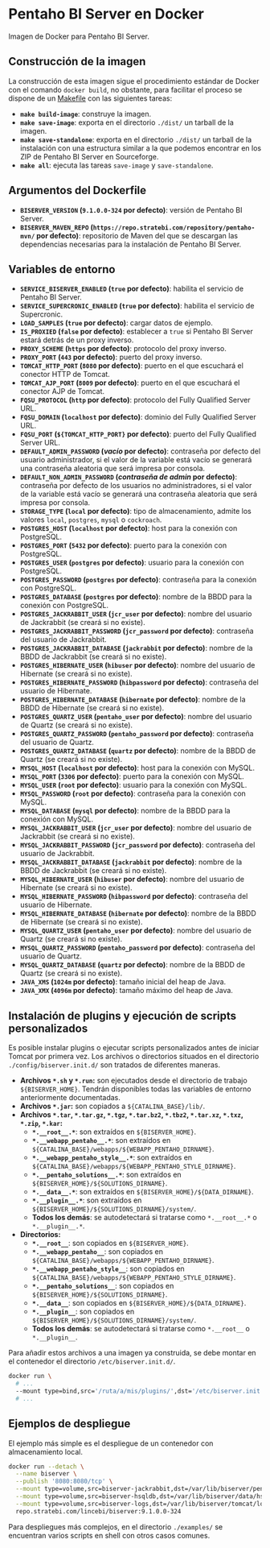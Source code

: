 # Pentaho BI Server en Docker

Imagen de Docker para Pentaho BI Server.

## Construcción de la imagen

La construcción de esta imagen sigue el procedimiento estándar de Docker con el comando `docker build`, no obstante, para facilitar el proceso se
dispone de un [Makefile](https://en.wikipedia.org/wiki/Makefile) con las siguientes tareas:

 * **`make build-image`**: construye la imagen.
 * **`make save-image`**: exporta en el directorio `./dist/` un tarball de la imagen.
 * **`make save-standalone`**: exporta en el directorio `./dist/` un tarball de la instalación con una estructura similar a la que podemos encontrar
   en los ZIP de Pentaho BI Server en Sourceforge.
 * **`make all`**: ejecuta las tareas `save-image` y `save-standalone`.

## Argumentos del Dockerfile

 * **`BISERVER_VERSION` (`9.1.0.0-324` por defecto)**: versión de Pentaho BI Server.
 * **`BISERVER_MAVEN_REPO` (`https://repo.stratebi.com/repository/pentaho-mvn/` por defecto)**: repositorio de Maven del que se descargan las
   dependencias necesarias para la instalación de Pentaho BI Server.

## Variables de entorno

 * **`SERVICE_BISERVER_ENABLED` (`true` por defecto)**: habilita el servicio de Pentaho BI Server.
 * **`SERVICE_SUPERCRONIC_ENABLED` (`true` por defecto)**: habilita el servicio de Supercronic.
 * **`LOAD_SAMPLES` (`true` por defecto)**: cargar datos de ejemplo.
 * **`IS_PROXIED` (`false` por defecto)**: establecer a `true` si Pentaho BI Server estará detrás de un proxy inverso.
 * **`PROXY_SCHEME` (`https` por defecto)**: protocolo del proxy inverso.
 * **`PROXY_PORT` (`443` por defecto)**: puerto del proxy inverso.
 * **`TOMCAT_HTTP_PORT` (`8080` por defecto)**: puerto en el que escuchará el conector HTTP de Tomcat.
 * **`TOMCAT_AJP_PORT` (`8009` por defecto)**: puerto en el que escuchará el conector AJP de Tomcat.
 * **`FQSU_PROTOCOL` (`http` por defecto)**: protocolo del Fully Qualified Server URL.
 * **`FQSU_DOMAIN` (`localhost` por defecto)**: dominio del Fully Qualified Server URL.
 * **`FQSU_PORT` (`${TOMCAT_HTTP_PORT}` por defecto)**: puerto del Fully Qualified Server URL.
 * **`DEFAULT_ADMIN_PASSWORD` (*vacío* por defecto)**: contraseña por defecto del usuario administrador, si el valor de la variable está vacío se
   generará una contraseña aleatoria que será impresa por consola.
 * **`DEFAULT_NON_ADMIN_PASSWORD` (*contraseña de admin* por defecto)**: contraseña por defecto de los usuarios no administradores, si el valor de la
   variable está vacío se generará una contraseña aleatoria que será impresa por consola.
 * **`STORAGE_TYPE` (`local` por defecto)**: tipo de almacenamiento, admite los valores `local`, `postgres`, `mysql` o `cockroach`.
 * **`POSTGRES_HOST` (`localhost` por defecto)**: host para la conexión con PostgreSQL.
 * **`POSTGRES_PORT` (`5432` por defecto)**: puerto para la conexión con PostgreSQL.
 * **`POSTGRES_USER` (`postgres` por defecto)**: usuario para la conexión con PostgreSQL.
 * **`POSTGRES_PASSWORD` (`postgres` por defecto)**: contraseña para la conexión con PostgreSQL.
 * **`POSTGRES_DATABASE` (`postgres` por defecto)**: nombre de la BBDD para la conexión con PostgreSQL.
 * **`POSTGRES_JACKRABBIT_USER` (`jcr_user` por defecto)**: nombre del usuario de Jackrabbit (se creará si no existe).
 * **`POSTGRES_JACKRABBIT_PASSWORD` (`jcr_password` por defecto)**: contraseña del usuario de Jackrabbit.
 * **`POSTGRES_JACKRABBIT_DATABASE` (`jackrabbit` por defecto)**: nombre de la BBDD de Jackrabbit (se creará si no existe).
 * **`POSTGRES_HIBERNATE_USER` (`hibuser` por defecto)**: nombre del usuario de Hibernate (se creará si no existe).
 * **`POSTGRES_HIBERNATE_PASSWORD` (`hibpassword` por defecto)**: contraseña del usuario de Hibernate.
 * **`POSTGRES_HIBERNATE_DATABASE` (`hibernate` por defecto)**: nombre de la BBDD de Hibernate (se creará si no existe).
 * **`POSTGRES_QUARTZ_USER` (`pentaho_user` por defecto)**: nombre del usuario de Quartz (se creará si no existe).
 * **`POSTGRES_QUARTZ_PASSWORD` (`pentaho_password` por defecto)**: contraseña del usuario de Quartz.
 * **`POSTGRES_QUARTZ_DATABASE` (`quartz` por defecto)**: nombre de la BBDD de Quartz (se creará si no existe).
 * **`MYSQL_HOST` (`localhost` por defecto)**: host para la conexión con MySQL.
 * **`MYSQL_PORT` (`3306` por defecto)**: puerto para la conexión con MySQL.
 * **`MYSQL_USER` (`root` por defecto)**: usuario para la conexión con MySQL.
 * **`MYSQL_PASSWORD` (`root` por defecto)**: contraseña para la conexión con MySQL.
 * **`MYSQL_DATABASE` (`mysql` por defecto)**: nombre de la BBDD para la conexión con MySQL.
 * **`MYSQL_JACKRABBIT_USER` (`jcr_user` por defecto)**: nombre del usuario de Jackrabbit (se creará si no existe).
 * **`MYSQL_JACKRABBIT_PASSWORD` (`jcr_password` por defecto)**: contraseña del usuario de Jackrabbit.
 * **`MYSQL_JACKRABBIT_DATABASE` (`jackrabbit` por defecto)**: nombre de la BBDD de Jackrabbit (se creará si no existe).
 * **`MYSQL_HIBERNATE_USER` (`hibuser` por defecto)**: nombre del usuario de Hibernate (se creará si no existe).
 * **`MYSQL_HIBERNATE_PASSWORD` (`hibpassword` por defecto)**: contraseña del usuario de Hibernate.
 * **`MYSQL_HIBERNATE_DATABASE` (`hibernate` por defecto)**: nombre de la BBDD de Hibernate (se creará si no existe).
 * **`MYSQL_QUARTZ_USER` (`pentaho_user` por defecto)**: nombre del usuario de Quartz (se creará si no existe).
 * **`MYSQL_QUARTZ_PASSWORD` (`pentaho_password` por defecto)**: contraseña del usuario de Quartz.
 * **`MYSQL_QUARTZ_DATABASE` (`quartz` por defecto)**: nombre de la BBDD de Quartz (se creará si no existe).
 * **`JAVA_XMS` (`1024m` por defecto)**: tamaño inicial del heap de Java.
 * **`JAVA_XMX` (`4096m` por defecto)**: tamaño máximo del heap de Java.

## Instalación de plugins y ejecución de scripts personalizados

Es posible instalar plugins o ejecutar scripts personalizados antes de iniciar Tomcat por primera vez. Los archivos o directorios situados en el
directorio `./config/biserver.init.d/` son tratados de diferentes maneras.

 * **Archivos `*.sh` y `*.run`:** son ejecutados desde el directorio de trabajo `${BISERVER_HOME}`. Tendrán disponibles todas las variables de entorno
   anteriormente documentadas.
 * **Archivos `*.jar`:** son copiados a `${CATALINA_BASE}/lib/`.
 * **Archivos `*.tar`, `*.tar.gz`, `*.tgz`, `*.tar.bz2`, `*.tbz2`, `*.tar.xz`, `*.txz`, `*.zip`, `*.kar`:**
   * **`*.__root__.*`**: son extraídos en `${BISERVER_HOME}`.
   * **`*.__webapp_pentaho__.*`**: son extraídos en `${CATALINA_BASE}/webapps/${WEBAPP_PENTAHO_DIRNAME}`.
   * **`*.__webapp_pentaho_style__.*`**: son extraídos en `${CATALINA_BASE}/webapps/${WEBAPP_PENTAHO_STYLE_DIRNAME}`.
   * **`*.__pentaho_solutions__.*`**: son extraídos en `${BISERVER_HOME}/${SOLUTIONS_DIRNAME}`.
   * **`*.__data__.*`**: son extraídos en `${BISERVER_HOME}/${DATA_DIRNAME}`.
   * **`*.__plugin__.*`**: son extraídos en `${BISERVER_HOME}/${SOLUTIONS_DIRNAME}/system/`.
   * **Todos los demás**: se autodetectará si tratarse como `*.__root__.*` o `*.__plugin__.*`.
 * **Directorios:**
   * **`*.__root__`**: son copiados en `${BISERVER_HOME}`.
   * **`*.__webapp_pentaho__`**: son copiados en `${CATALINA_BASE}/webapps/${WEBAPP_PENTAHO_DIRNAME}`.
   * **`*.__webapp_pentaho_style__`**: son copiados en `${CATALINA_BASE}/webapps/${WEBAPP_PENTAHO_STYLE_DIRNAME}`.
   * **`*.__pentaho_solutions__`**: son copiados en `${BISERVER_HOME}/${SOLUTIONS_DIRNAME}`.
   * **`*.__data__`**: son copiados en `${BISERVER_HOME}/${DATA_DIRNAME}`.
   * **`*.__plugin__`**: son copiados en `${BISERVER_HOME}/${SOLUTIONS_DIRNAME}/system/`.
   * **Todos los demás**: se autodetectará si tratarse como `*.__root__` o `*.__plugin__`.

Para añadir estos archivos a una imagen ya construida, se debe montar en el contenedor el directorio `/etc/biserver.init.d/`.

```sh
docker run \
  # ...
  --mount type=bind,src='/ruta/a/mis/plugins/',dst='/etc/biserver.init.d/',ro \
  # ...
```

## Ejemplos de despliegue

El ejemplo más simple es el despliegue de un contenedor con almacenamiento local.

```sh
docker run --detach \
  --name biserver \
  --publish '8080:8080/tcp' \
  --mount type=volume,src=biserver-jackrabbit,dst=/var/lib/biserver/pentaho-solutions/system/jackrabbit/repository/ \
  --mount type=volume,src=biserver-hsqldb,dst=/var/lib/biserver/data/hsqldb/ \
  --mount type=volume,src=biserver-logs,dst=/var/lib/biserver/tomcat/logs/ \
  repo.stratebi.com/lincebi/biserver:9.1.0.0-324
```

Para despliegues más complejos, en el directorio `./examples/` se encuentran varios scripts en shell con otros casos comunes.
